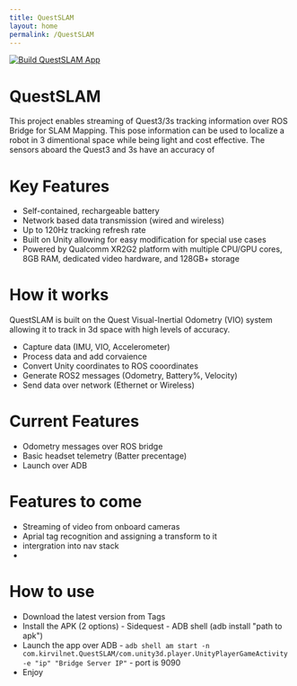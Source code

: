 ```yaml
---
title: QuestSLAM 
layout: home
permalink: /QuestSLAM
---
```


[![Build QuestSLAM App](https://github.com/KirvilNET/QuestSLAM/actions/workflows/build.yml/badge.svg?event=status)](https://github.com/KirvilNET/QuestSLAM/actions/workflows/build.yml)

# QuestSLAM

This project enables streaming of Quest3/3s tracking information over ROS Bridge for SLAM Mapping. This pose information can be used to localize a robot in 3 dimentional space while being light and cost effective. The sensors aboard the Quest3 and 3s have an accuracy of 

# Key Features
- Self-contained, rechargeable battery
- Network based data transmission (wired and wireless)
- Up to 120Hz tracking refresh rate
- Built on Unity allowing for easy modification for special use cases
- Powered by Qualcomm XR2G2 platform with multiple CPU/GPU cores, 8GB RAM, dedicated video hardware, and 128GB+ storage

# How it works
QuestSLAM is built on the Quest Visual-Inertial Odometry (VIO) system allowing it to track in 3d space with high levels of accuracy. 

- Capture data (IMU, VIO, Accelerometer)
- Process data and add corvaience
- Convert Unity coordinates to ROS cooordinates
- Generate ROS2 messages (Odometry, Battery%, Velocity)
- Send data over network (Ethernet or Wireless)

# Current Features

- Odometry messages over ROS bridge
- Basic headset telemetry (Batter precentage)
- Launch over ADB

# Features to come 

- Streaming of video from onboard cameras 
- Aprial tag recognition and assigning a transform to it 
- intergration into nav stack
-

# How to use 

- Download the latest version from Tags
- Install the APK (2 options)
		- Sidequest
		- ADB shell (adb install "path to apk")
- Launch the app over ADB
		- `adb shell am start -n com.kirvilnet.QuestSLAM/com.unity3d.player.UnityPlayerGameActivity -e "ip" "Bridge Server IP"`
		- port is 9090
- Enjoy

